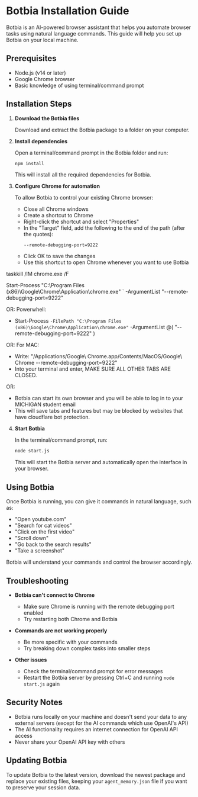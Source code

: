 # Botbia Installation Guide

Botbia is an AI-powered browser assistant that helps you automate browser tasks using natural language commands. This guide will help you set up Botbia on your local machine.

## Prerequisites

- Node.js (v14 or later)
- Google Chrome browser
- Basic knowledge of using terminal/command prompt

## Installation Steps

1. **Download the Botbia files**

   Download and extract the Botbia package to a folder on your computer.

2. **Install dependencies**

   Open a terminal/command prompt in the Botbia folder and run:

   ```bash
   npm install
   ```

   This will install all the required dependencies for Botbia.

3. **Configure Chrome for automation**

   To allow Botbia to control your existing Chrome browser:

   - Close all Chrome windows
   - Create a shortcut to Chrome
   - Right-click the shortcut and select "Properties"
   - In the "Target" field, add the following to the end of the path (after the quotes):
     ```
     --remote-debugging-port=9222
     ```
   - Click OK to save the changes
   - Use this shortcut to open Chrome whenever you want to use Botbia

taskkill /IM chrome.exe /F

Start-Process "C:\Program Files (x86)\Google\Chrome\Application\chrome.exe" `
  -ArgumentList "--remote-debugging-port=9222"

   OR: Powerwhell:
   - Start-Process `
      -FilePath "C:\Program Files (x86)\Google\Chrome\Application\chrome.exe" `
      -ArgumentList @(
        "--remote-debugging-port=9222"
    )

   OR: For MAC:
   - Write: "/Applications/Google\ Chrome.app/Contents/MacOS/Google\ Chrome --remote-debugging-port=9222"
   - Into your terminal and enter, MAKE SURE ALL OTHER TABS ARE CLOSED.

   OR:
   - Botbia can start its own browser and you will be able to log in to your MICHIGAN student email
   - This will save tabs and features but may be blocked by websites that have cloudflare bot protection.

4. **Start Botbia**

   In the terminal/command prompt, run:

   ```bash
   node start.js
   ```

   This will start the Botbia server and automatically open the interface in your browser.

## Using Botbia

Once Botbia is running, you can give it commands in natural language, such as:

- "Open youtube.com"
- "Search for cat videos"
- "Click on the first video"
- "Scroll down"
- "Go back to the search results"
- "Take a screenshot"

Botbia will understand your commands and control the browser accordingly.

## Troubleshooting

- **Botbia can't connect to Chrome**
  - Make sure Chrome is running with the remote debugging port enabled
  - Try restarting both Chrome and Botbia

- **Commands are not working properly**
  - Be more specific with your commands
  - Try breaking down complex tasks into smaller steps

- **Other issues**
  - Check the terminal/command prompt for error messages
  - Restart the Botbia server by pressing Ctrl+C and running `node start.js` again

## Security Notes

- Botbia runs locally on your machine and doesn't send your data to any external servers (except for the AI commands which use OpenAI's API)
- The AI functionality requires an internet connection for OpenAI API access
- Never share your OpenAI API key with others

## Updating Botbia

To update Botbia to the latest version, download the newest package and replace your existing files, keeping your `agent_memory.json` file if you want to preserve your session data.